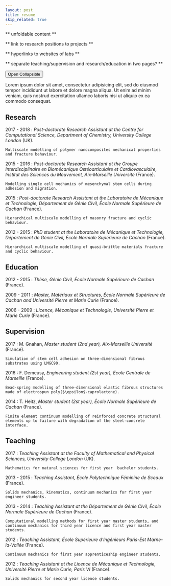 ```yaml
---
layout: post
title: resume
skip_related: true
---
```


** unfoldable content **

** link to research positions to projects **

** hyperlinks to websites of labs **

** separate teaching/supervision and research/education in two pages? **

<div>
  <button class="collapsible">Open Collapsible</button>
  <div id="demo11" class="content">
    <p>Lorem ipsum dolor sit amet, consectetur adipisicing elit, sed do eiusmod tempor incididunt ut labore et dolore magna aliqua. Ut enim ad minim veniam, quis nostrud exercitation ullamco laboris nisi ut aliquip ex ea commodo consequat.</p>
  </div>
</div>


Research
--------------------

2017 - 2018
:   *Post-doctorate Research Assistant at the Centre for Computational Science, Department of Chemistry, University College London* (UK).

    Multiscale modelling of polymer nanocomposites mechanical properties and fracture behaviour.

2015 - 2016
:   *Post-doctorate Research Assistant at the Groupe Interdisciplinaire en Biomécanique Ostéoarticulaire et Cardiovasculaire, Institut des Sciences du Mouvement, Aix-Marseille Université* (France).

    Modelling single cell mechanics of mesenchymal stem cells during adhesion and migration.

2015
:   *Post-doctorate Research Assistant at the Laboratoire de Mécanique et Technologie, Département de Génie Civil, École Normale Supérieure de Cachan* (France).

    Hierarchical multiscale modelling of masonry fracture and cyclic behaviour.

2012 - 2015
:   *PhD student at the Laboratoire de Mécanique et Technologie, Département de Génie Civil, École Normale Supérieure de Cachan* (France).

    Hierarchical multiscale modelling of quasi-brittle materials fracture and cyclic behaviour.


Education
--------------------

2012 - 2015
:   *Thèse, Génie Civil, École Normale Supérieure de Cachan* (France).

2009 - 2011
:   *Master, Matériaux et Structures, École Normale Supérieure de Cachan and Université Pierre et Marie Curie* (France).

2006 - 2009
:   *Licence, Mécanique et Technologie, Université Pierre et Marie Curie* (France).


Supervision
--------------------
2017
:   M. Gnahan, *Master student (2nd year), Aix-Marseille Université* (France).

    Simulation of stem cell adhesion on three-dimensional fibrous substrates using LMGC90.

2016
:   F. Demeusy, *Engineering student (2st year), École Centrale de Marseille* (France).

    Bead-spring modelling of three-dimensional elastic fibrous structures made of electrospun poly($\epsilon$-caprolactone).

2014
:   T. Heitz, *Master student (2st year), École Normale Supérieure de Cachan* (France).

    Finite element continuum modelling of reinforced concrete structural elements up to failure with degradation of the steel-concrete interface.


Teaching
--------------------

2017
:   *Teaching Assistant at the Faculty of Mathematical and Physical Sciences, University College London* (UK).

    Mathematics for natural sciences for first year  bachelor students.

2013 - 2015
:   *Teaching Assistant, École Polytechnique Féminine de Sceaux* (France).

    Solids mechanics, kinematics, continuum mechanics for first year engineer students.

2013 - 2014
:   *Teaching Assistant at the Département de Génie Civil, École Normale Supérieure de Cachan* (France).

    Computational modelling methods for first year master students, and continuum mechanics for third year licence and first year master students.

2012
:   *Teaching Assistant, École Supérieure d'Ingénieurs Paris-Est Marne-la-Vallée* (France).

    Continuum mechanics for first year apprenticeship engineer students.

2012
:   *Teaching Assistant at the Licence de Mécanique et Technologie, Université Pierre et Marie Curie, Paris VI* (France).

    Solids mechanics for second year licence students.
